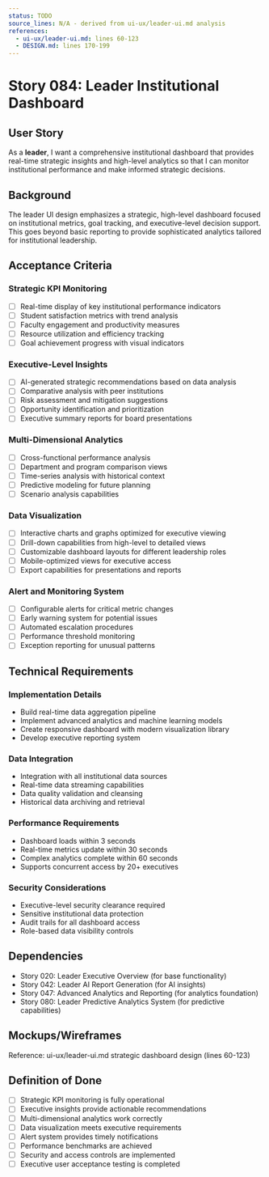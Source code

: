 ```yaml
---
status: TODO
source_lines: N/A - derived from ui-ux/leader-ui.md analysis
references:
  - ui-ux/leader-ui.md: lines 60-123
  - DESIGN.md: lines 170-199
---
```


# Story 084: Leader Institutional Dashboard

## User Story
As a **leader**, I want a comprehensive institutional dashboard that provides real-time strategic insights and high-level analytics so that I can monitor institutional performance and make informed strategic decisions.

## Background
The leader UI design emphasizes a strategic, high-level dashboard focused on institutional metrics, goal tracking, and executive-level decision support. This goes beyond basic reporting to provide sophisticated analytics tailored for institutional leadership.

## Acceptance Criteria

### Strategic KPI Monitoring
- [ ] Real-time display of key institutional performance indicators
- [ ] Student satisfaction metrics with trend analysis
- [ ] Faculty engagement and productivity measures
- [ ] Resource utilization and efficiency tracking
- [ ] Goal achievement progress with visual indicators

### Executive-Level Insights
- [ ] AI-generated strategic recommendations based on data analysis
- [ ] Comparative analysis with peer institutions
- [ ] Risk assessment and mitigation suggestions
- [ ] Opportunity identification and prioritization
- [ ] Executive summary reports for board presentations

### Multi-Dimensional Analytics
- [ ] Cross-functional performance analysis
- [ ] Department and program comparison views
- [ ] Time-series analysis with historical context
- [ ] Predictive modeling for future planning
- [ ] Scenario analysis capabilities

### Data Visualization
- [ ] Interactive charts and graphs optimized for executive viewing
- [ ] Drill-down capabilities from high-level to detailed views
- [ ] Customizable dashboard layouts for different leadership roles
- [ ] Mobile-optimized views for executive access
- [ ] Export capabilities for presentations and reports

### Alert and Monitoring System
- [ ] Configurable alerts for critical metric changes
- [ ] Early warning system for potential issues
- [ ] Automated escalation procedures
- [ ] Performance threshold monitoring
- [ ] Exception reporting for unusual patterns

## Technical Requirements

### Implementation Details
- Build real-time data aggregation pipeline
- Implement advanced analytics and machine learning models
- Create responsive dashboard with modern visualization library
- Develop executive reporting system

### Data Integration
- Integration with all institutional data sources
- Real-time data streaming capabilities
- Data quality validation and cleansing
- Historical data archiving and retrieval

### Performance Requirements
- Dashboard loads within 3 seconds
- Real-time metrics update within 30 seconds
- Complex analytics complete within 60 seconds
- Supports concurrent access by 20+ executives

### Security Considerations
- Executive-level security clearance required
- Sensitive institutional data protection
- Audit trails for all dashboard access
- Role-based data visibility controls

## Dependencies
- Story 020: Leader Executive Overview (for base functionality)
- Story 042: Leader AI Report Generation (for AI insights)
- Story 047: Advanced Analytics and Reporting (for analytics foundation)
- Story 080: Leader Predictive Analytics System (for predictive capabilities)

## Mockups/Wireframes
Reference: ui-ux/leader-ui.md strategic dashboard design (lines 60-123)

## Definition of Done
- [ ] Strategic KPI monitoring is fully operational
- [ ] Executive insights provide actionable recommendations
- [ ] Multi-dimensional analytics work correctly
- [ ] Data visualization meets executive requirements
- [ ] Alert system provides timely notifications
- [ ] Performance benchmarks are achieved
- [ ] Security and access controls are implemented
- [ ] Executive user acceptance testing is completed